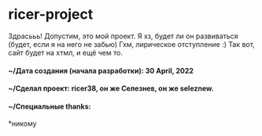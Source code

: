 # ricer-project

Здрасььь! Допустим, это мой проект. Я хз, будет ли он развиваться (будет, если я на него не забью) Гхм, лирическое отступление :) Так вот, сайт будет на хтмл, и ещё чем то.

#### ~/Дата создания (начала разработки): 30 April, 2022 
#### ~/Сделал проект: ricer38, он же Селезнев, он же seleznew.
#### ~/Специальные thanks: 
*никому
